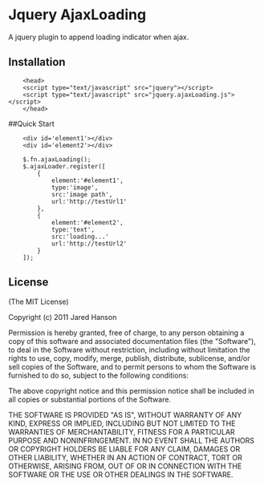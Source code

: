# Jquery AjaxLoading

A jquery plugin to append loading indicator when ajax.

## Installation

		<head>
		<script type="text/javascript" src="jquery"></script>
		<script type="text/javascript" src="jquery.ajaxLoading.js"></script>
		</head>

##Quick Start

		<div id='element1'></div>
		<div id='element2'></div>

		$.fn.ajaxLoading();
		$.ajaxLoader.register([
			{
				element:'#element1',
				type:'image',
				src:'image path',
				url:'http://testUrl1'
			},
			{
		        element:'#element2',
		        type:'text',
		        src:'loading...'
		        url:'http://testUrl2'
		    }
		]);

## License

(The MIT License)

Copyright (c) 2011 Jared Hanson

Permission is hereby granted, free of charge, to any person obtaining a copy of
this software and associated documentation files (the "Software"), to deal in
the Software without restriction, including without limitation the rights to
use, copy, modify, merge, publish, distribute, sublicense, and/or sell copies of
the Software, and to permit persons to whom the Software is furnished to do so,
subject to the following conditions:

The above copyright notice and this permission notice shall be included in all
copies or substantial portions of the Software.

THE SOFTWARE IS PROVIDED "AS IS", WITHOUT WARRANTY OF ANY KIND, EXPRESS OR
IMPLIED, INCLUDING BUT NOT LIMITED TO THE WARRANTIES OF MERCHANTABILITY, FITNESS
FOR A PARTICULAR PURPOSE AND NONINFRINGEMENT. IN NO EVENT SHALL THE AUTHORS OR
COPYRIGHT HOLDERS BE LIABLE FOR ANY CLAIM, DAMAGES OR OTHER LIABILITY, WHETHER
IN AN ACTION OF CONTRACT, TORT OR OTHERWISE, ARISING FROM, OUT OF OR IN
CONNECTION WITH THE SOFTWARE OR THE USE OR OTHER DEALINGS IN THE SOFTWARE.